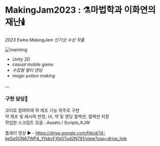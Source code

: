 # MakingJam2023 : ⚗️마법학과 이화연의 재난🕯️
*2023 Ewha MakingJam 인기상 수상 작품*

![mainImg]("\mainImg.png")

* *Unity 2D*
* *casual mobile game*
* *수집형 멀티 엔딩*
* *magic potion making*

__
### 구현 담당🧪
코더로 참여하여 약 제조 기능 위주로 구현<br/>
약 제조 및 레시피 반영, UI, 약 및 엔딩 컬렉션, 컬렉션 저장<br/> 
작업한 스크립트 모음 : Assets / Scripts_KJW<br/> 


플레이 영상 ▶️ - https://drive.google.com/file/d/14-keSaSON67WP4_YfxbvFXbGTud2N791/view?usp=drive_link

